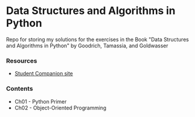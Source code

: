 # Data Structures and Algorithms in Python
Repo for storing my solutions for the exercises in the Book "Data Structures and Algorithms in Python" by Goodrich, Tamassia, and Goldwasser

### Resources
- [Student Companion site](https://bcs.wiley.com/he-bcs/Books?action=index&bcsId=8029&itemId=1118290275)

### Contents
- Ch01 - Python Primer
- Ch02 - Object-Oriented Programming

